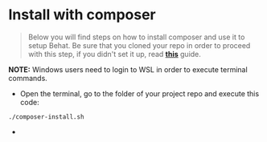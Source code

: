 # Install with composer
> Below you will find steps on how to install composer and use it to setup Behat. Be sure that you cloned your repo in order to proceed with this step, if you didn't set it up, read [**this**](https://github.com/plamen-penev-ffw/behat-starter-kit/blob/master/COMPOSER.md) guide.

**NOTE:** Windows users need to login to WSL in order to execute terminal commands.
* Open the terminal, go to the folder of your project repo and execute this code:
```
./composer-install.sh
```
* 
